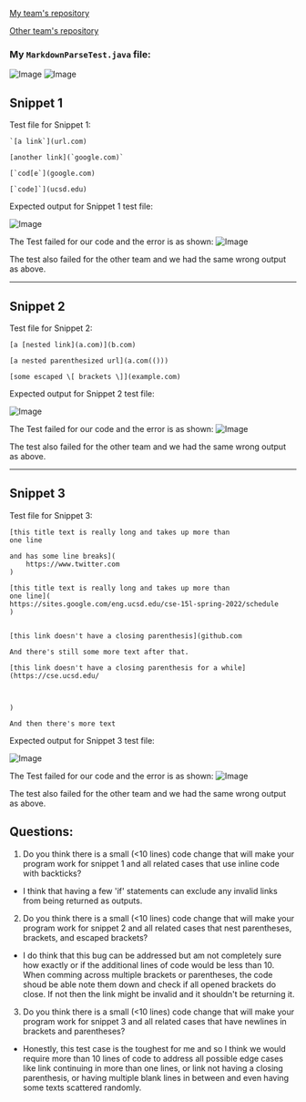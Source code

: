 [My team's repository](https://github.com/HantianLin/markdown-parser)

[Other team's repository](https://github.com/michellem8/markdown-parser)

### My `MarkdownParseTest.java` file:
![Image](4-test1.png)
![Image](4-test2.png)

## Snippet 1
Test file for Snippet 1:
```
`[a link`](url.com)

[another link](`google.com)`

[`cod[e`](google.com)

[`code]`](ucsd.edu)
```
Expected output for Snippet 1 test file:

![Image](4-sp1-1.png)

The Test failed for our code and the error is as shown:
![Image](4-sp1-2.png)

The test also failed for the other team and we had the same wrong output as above.

---
## Snippet 2
Test file for Snippet 2:
```
[a [nested link](a.com)](b.com)

[a nested parenthesized url](a.com(()))

[some escaped \[ brackets \]](example.com)

```
Expected output for Snippet 2 test file:

![Image](4-sp2-1.png)

The Test failed for our code and the error is as shown:
![Image](4-sp2-2.png)

The test also failed for the other team and we had the same wrong output as above.

---
## Snippet 3
Test file for Snippet 3:
```
[this title text is really long and takes up more than 
one line

and has some line breaks](
    https://www.twitter.com
)

[this title text is really long and takes up more than 
one line](
https://sites.google.com/eng.ucsd.edu/cse-15l-spring-2022/schedule
)


[this link doesn't have a closing parenthesis](github.com

And there's still some more text after that.

[this link doesn't have a closing parenthesis for a while](https://cse.ucsd.edu/



)

And then there's more text

```
Expected output for Snippet 3 test file:

![Image](4-sp3-1.png)

The Test failed for our code and the error is as shown:
![Image](4-sp3-2.png)

The test also failed for the other team and we had the same wrong output as above.

## Questions:
1. Do you think there is a small (<10 lines) code change that will make your program work for snippet 1 and all related cases that use inline code with backticks?
- I think that having a few 'if' statements can exclude any invalid links from being returned as outputs.

2. Do you think there is a small (<10 lines) code change that will make your program work for snippet 2 and all related cases that nest parentheses, brackets, and escaped brackets?
- I do think that this bug can be addressed but am not completely sure how exactly or if the additional lines of code would be less than 10. When comming across multiple brackets or parentheses, the code shoud be able note them down and check if all opened brackets do close. If not then the link might be invalid and it shouldn't be returning it. 

3. Do you think there is a small (<10 lines) code change that will make your program work for snippet 3 and all related cases that have newlines in brackets and parentheses?
- Honestly, this test case is the toughest for me and so I think we would require more than 10 lines of code to address all possible edge cases like link continuing in more than one lines, or link not having a closing parenthesis, or having multiple blank lines in between and even having some texts scattered randomly.